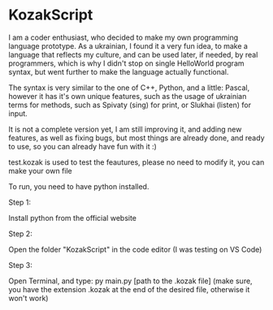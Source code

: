 # KozakScript

I am a coder enthusiast, who decided to make my own programming language prototype. As a ukrainian, I found it a very fun idea, to make a language that reflects my culture, and can be used later, if needed, by real programmers, which is why I didn't stop on single HelloWorld program syntax, but went further to make the language actually functional.

The syntax is very similar to the one of C++, Python, and a little: Pascal, however it has it's own unique features, such as the usage of ukrainian terms for methods, such as Spivaty (sing) for print, or Slukhai (listen) for input.

It is not a complete version yet, I am still improving it, and adding new features, as well as fixing bugs, but most things are already done, and ready to use, so you can already have fun with it :)

test.kozak is used to test the feautures, please no need to modify it, you can make your own file

To run, you need to have python installed.

Step 1:

Install python from the official website

Step 2:

Open the folder "KozakScript" in the code editor (I was testing on VS Code)

Step 3:

Open Terminal, and type: py main.py [path to the .kozak file] (make sure, you have the extension .kozak at the end of the desired file, otherwise it won't work)
